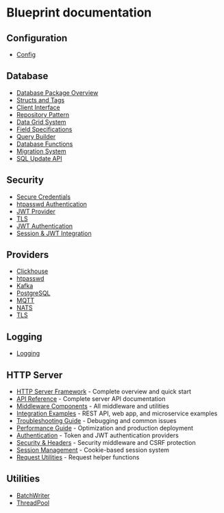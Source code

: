 # Blueprint documentation

## Configuration

- [Config](config/config.md)

## Database

- [Database Package Overview](db/index.md)
- [Structs and Tags](db/structs-and-tags.md)
- [Client Interface](db/client.md)
- [Repository Pattern](db/repository.md)
- [Data Grid System](db/dbgrid.md)
- [Field Specifications](db/fields.md)
- [Query Builder](db/query-builder.md)
- [Database Functions](db/functions.md)
- [Migration System](db/migrations.md)
- [SQL Update API](db/sql-update-api.md)

## Security

- [Secure Credentials](crypt/secure-credentials.md)
- [htpasswd Authentication](provider/htpasswd.md)
- [JWT Provider](provider/jwtprovider.md)
- [TLS](provider/tls.md)
- [JWT Authentication](auth/jwt.md)
- [Session & JWT Integration](auth/session-jwt-integration.md)

## Providers

- [Clickhouse](provider/clickhouse.md)
- [htpasswd](provider/htpasswd.md)
- [Kafka](provider/kafka.md)
- [PostgreSQL](provider/pgsql.md)
- [MQTT](provider/mqtt.md)
- [NATS](provider/nats.md)
- [TLS](provider/tls.md)

## Logging

- [Logging](log/logging.md)

## HTTP Server

- [HTTP Server Framework](httpserver/index.md) - Complete overview and quick start
- [API Reference](httpserver/api-reference.md) - Complete server API documentation
- [Middleware Components](httpserver/middleware.md) - All middleware and utilities
- [Integration Examples](httpserver/examples.md) - REST API, web app, and microservice examples
- [Troubleshooting Guide](httpserver/troubleshooting.md) - Debugging and common issues
- [Performance Guide](httpserver/performance.md) - Optimization and production deployment
- [Authentication](httpserver/auth.md) - Token and JWT authentication providers
- [Security & Headers](httpserver/security.md) - Security middleware and CSRF protection
- [Session Management](httpserver/session.md) - Cookie-based session system
- [Request Utilities](provider/httpserver/request.md) - Request helper functions

## Utilities

- [BatchWriter](batchwriter/batchwriter.md)
- [ThreadPool](threadpool/threadpool.md)